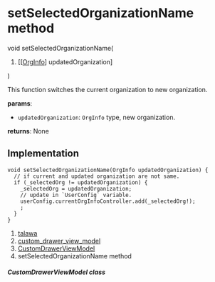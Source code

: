 
<div>

# setSelectedOrganizationName method

</div>


void setSelectedOrganizationName(

1.  [[[OrgInfo](../../models_organization_org_info/OrgInfo-class.html)]
    updatedOrganization]

)



This function switches the current organization to new organization.

**params**:

-   `updatedOrganization`: `OrgInfo` type, new organization.

**returns**: None



## Implementation

``` language-dart
void setSelectedOrganizationName(OrgInfo updatedOrganization) {
  // if current and updated organization are not same.
  if (_selectedOrg != updatedOrganization) {
    _selectedOrg = updatedOrganization;
    // update in `UserConfig` variable.
    userConfig.currentOrgInfoController.add(_selectedOrg!);
    ;
  }
}
```







1.  [talawa](../../index.html)
2.  [custom_drawer_view_model](../../view_model_widgets_view_models_custom_drawer_view_model/)
3.  [CustomDrawerViewModel](../../view_model_widgets_view_models_custom_drawer_view_model/CustomDrawerViewModel-class.html)
4.  setSelectedOrganizationName method

##### CustomDrawerViewModel class







